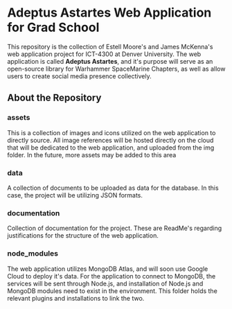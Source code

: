 # Adeptus Astartes Web Application for Grad School
This repository is the collection of Estell Moore's and James McKenna's web application project for ICT-4300 at Denver University. The web application is called **Adeptus Astartes**, and it's purpose will serve as an open-source library for Warhammer SpaceMarine Chapters, as well as allow users to create social media presence collectively.

## About the Repository
### assets
This is a collection of images and icons utilized on the web application to directly source. All image references will be hosted directly on the cloud that will be dedicated to the web application, and uploaded from the img folder. In the future, more assets may be added to this area

### data
A collection of documents to be uploaded as data for the database. In this case, the project will be utilizing JSON formats.

### documentation
Collection of documentation for the project. These are ReadMe's regarding justifications for the structure of the web application.

### node_modules
The web application utilizes MongoDB Atlas, and will soon use Google Cloud to deploy it's data. For the application to connect to MongoDB, the services will be sent through Node.js, and installation of Node.js and MongoDB modules need to exist in the environment. This folder holds the relevant plugins and installations to link the two.

